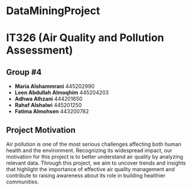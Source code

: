 # DataMiningProject

# IT326 (Air Quality and Pollution Assessment)

## Group #4
- **Maria Alshammrani** 445202990
- **Leen Abdullah Almoqhim** 445204203
- **Adhwa Alhzani** 444201650
- **Rahaf Alshalwi** 445201250
- **Fatima Almohsen** 443200782


## Project Motivation

Air pollution is one of the most serious challenges affecting both human health and the environment. Recognizing its widespread impact, our motivation for this project is to better understand air quality by analyzing relevant data. Through this project, we aim to uncover trends and insights that highlight the importance of effective air quality management and contribute to raising awareness about its role in building healthier communities.
